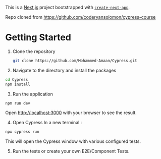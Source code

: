 
This is a [Next.js](https://nextjs.org/) project bootstrapped with [`create-next-app`](https://github.com/vercel/next.js/tree/canary/packages/create-next-app).

Repo cloned from https://github.com/coderyansolomon/cypress-course

# Getting Started
1) Clone the repository
   ```bash
   git clone https://github.com/Mohammed-Amaan/Cypress.git
   ```
2) Navigate to the directory and install the packages
 ```bash
 cd Cypress
 npm install
 ```

3) Run the application
```bash
npm run dev
```
Open [http://localhost:3000](http://localhost:3000/) with your browser to see the result.

4) Open Cypress
In a new terminal :
```bash
npx cypress run
```
This will open the Cypress window with various configured tests.

5) Run the tests or create your own E2E/Component Tests.
